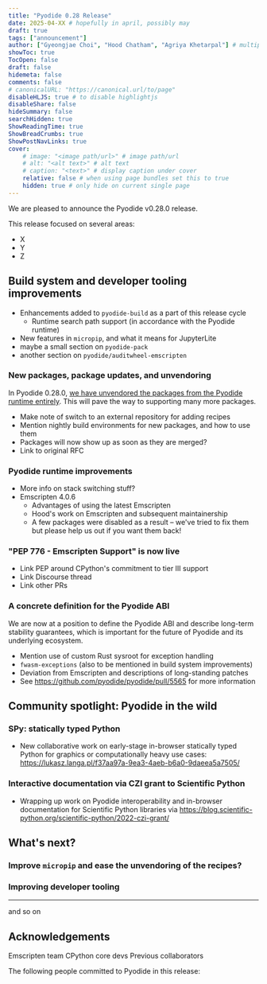 ```yaml
---
title: "Pyodide 0.28 Release"
date: 2025-04-XX # hopefully in april, possibly may
draft: true
tags: ["announcement"]
author: ["Gyeongjae Choi", "Hood Chatham", "Agriya Khetarpal"] # multiple authors
showToc: true
TocOpen: false
draft: false
hidemeta: false
comments: false
# canonicalURL: "https://canonical.url/to/page"
disableHLJS: true # to disable highlightjs
disableShare: false
hideSummary: false
searchHidden: true
ShowReadingTime: true
ShowBreadCrumbs: true
ShowPostNavLinks: true
cover:
    # image: "<image path/url>" # image path/url
    # alt: "<alt text>" # alt text
    # caption: "<text>" # display caption under cover
    relative: false # when using page bundles set this to true
    hidden: true # only hide on current single page
---
```


We are pleased to announce the Pyodide v0.28.0 release.

This release focused on several areas:
- X
- Y
- Z

## Build system and developer tooling improvements

- Enhancements added to `pyodide-build` as a part of this release cycle
  - Runtime search path support (in accordance with the Pyodide runtime)
- New features in `micropip`, and what it means for JupyterLite
- maybe a small section on `pyodide-pack`
- another section on `pyodide/auditwheel-emscripten`

### New packages, package updates, and unvendoring

In Pyodide 0.28.0, [we have unvendored the packages from the Pyodide runtime entirely](https://github.com/pyodide/pyodide/issues/4918).
This will pave the way to supporting many more packages.

- Make note of switch to an external repository for adding recipes
- Mention nightly build environments for new packages, and how to use them
- Packages will now show up as soon as they are merged?
- Link to original RFC

### Pyodide runtime improvements

- More info on stack switching stuff?
- Emscripten 4.0.6
  - Advantages of using the latest Emscripten
  - Hood's work on Emscripten and subsequent maintainership
  - A few packages were disabled as a result – we've tried to fix them but please help us out if you want them back!

### "PEP 776 - Emscripten Support" is now live

- Link PEP around CPython's commitment to tier III support
- Link Discourse thread
- Link other PRs

### A concrete definition for the Pyodide ABI

We are now at a position to define the Pyodide ABI and describe long-term stability
guarantees, which is important for the future of Pyodide and its underlying ecosystem.



- Mention use of custom Rust sysroot for exception handling
- `fwasm-exceptions` (also to be mentioned in build system improvements)
- Deviation from Emscripten and descriptions of long-standing patches
- See https://github.com/pyodide/pyodide/pull/5565 for more information

## Community spotlight: Pyodide in the wild

### SPy: statically typed Python

- New collaborative work on early-stage in-browser statically typed Python for graphics or computationally heavy use cases:
https://lukasz.langa.pl/f37aa97a-9ea3-4aeb-b6a0-9daeea5a7505/

### Interactive documentation via CZI grant to Scientific Python

- Wrapping up work on Pyodide interoperability and in-browser documentation for Scientific Python libraries via https://blog.scientific-python.org/scientific-python/2022-czi-grant/

## What's next?

### Improve `micropip` and ease the unvendoring of the recipes?

### Improving developer tooling

---

and so on

## Acknowledgements

Emscripten team
CPython core devs
Previous collaborators

The following people committed to Pyodide in this release:

